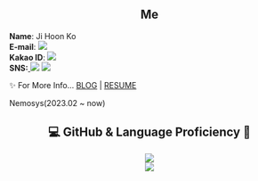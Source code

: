 ## <div align="center">Me
**Name**: Ji Hoon Ko  
**E-mail**: <img src="https://img.shields.io/badge/emibgo2@naver.com-EA4335?style=flat-square&logo=Gmail&logoColor=white"/>   
**Kakao ID**: <img src="https://img.shields.io/badge/emibgo2-FFCD00?style=flat-square&logo=KakaoTalk&logoColor=white"/>   
**SNS:**<a href="https://facebook.com/profile.php?ref=bookmarks"> <img src="https://img.shields.io/badge/facebook-1877F2?style=flat-square&logo=facebook&logoColor=white"/><a> <a href="https://www.instagram.com/jihun6121/"><img src="https://img.shields.io/badge/Instagram-E4405F?style=flat-square&logo=Instagram&logoColor=white"/> <a>   

✨ For More Info... [BLOG](https://hoonco.tistory.com/) | [RESUME](https://sweet-crayon-8c9.notion.site/de58de2c87364c389eaf0a7b3f25ab69?pvs=4)


Nemosys(2023.02 ~ now)

## <center>:computer: GitHub & Language Proficiency :eyes:	


<center>
  <div align="center">
  <img align="center" src=https://github-readme-stats.vercel.app/api?username=emibgo2&&show_icons&theme=tokyonight />
  </div>
  <div align="center">
   <img align="center" src=https://github-readme-stats.vercel.app/api/top-langs/?username=emibgo2&layout=compact&theme=tokyonight&exclude_repo=Django-Project />
  </div>
</center>


